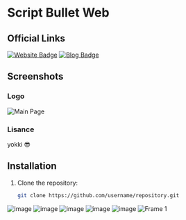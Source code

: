 # Script Bullet Web

## Official Links
[![Website Badge](https://img.shields.io/badge/Website-Script%20Bullet-blue)](https://scriptbullet.com.tr)
[![Blog Badge](https://img.shields.io/badge/Blog-Script%20Bullet-green)](https://blog.scriptbullet.com.tr)

## Screenshots

### Logo
![Main Page](https://cdn.discordapp.com/attachments/1120827766582022236/1241535655624835104/CT_POLICE.png?ex=664a8dae&is=66493c2e&hm=8b4e6e3aeccec41350855d48b61d902dcf9df8837bb081c3561069b1e9fa6e36&)

### Lisance
yokki 😎

## Installation
1. Clone the repository:
   ```bash
   git clone https://github.com/username/repository.git


![image](https://github.com/ScriptHUBofficial/Script-Bullet-Web/assets/106864876/cb2190dc-c46c-44fc-84ff-ebf70470b906)
![image](https://github.com/ScriptHUBofficial/Script-Bullet-Web/assets/106864876/c4459e79-3c19-4cb7-bc47-56dd77724704)
![image](https://github.com/ScriptHUBofficial/Script-Bullet-Web/assets/106864876/e0443264-67eb-43ab-af61-6a1f00e5bb4a)
![image](https://github.com/ScriptHUBofficial/Script-Bullet-Web/assets/106864876/6848d15c-8654-46e3-9dd8-df4cb02697a6)
![image](https://github.com/ScriptHUBofficial/Script-Bullet-Web/assets/106864876/ad78cbae-84dc-41f1-a34e-c5faf471f984)
![Frame 1](https://github.com/ScriptHUBofficial/Script-Bullet-Web/assets/106864876/c79ba4b4-0798-4254-9592-c9859b9e3546)

